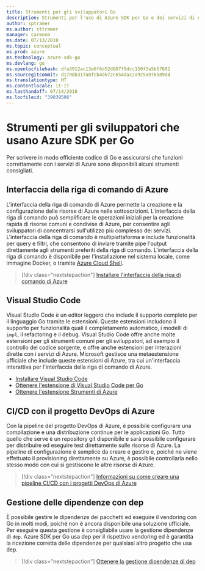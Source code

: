 ```yaml
---
title: Strumenti per gli sviluppatori Go
description: Strumenti per l'uso di Azure SDK per Go e dei servizi di Azure
author: sptramer
ms.author: sttramer
manager: carmonm
ms.date: 07/13/2018
ms.topic: conceptual
ms.prod: azure
ms.technology: azure-sdk-go
ms.devlang: go
ms.openlocfilehash: dfa3912ac13e6f6d52d607f9dcc150f3a5b57602
ms.sourcegitcommit: d1790b317a8fcb4d672c654dac2a925a976589d4
ms.translationtype: HT
ms.contentlocale: it-IT
ms.lasthandoff: 07/14/2018
ms.locfileid: "39039506"
---
```

# <a name="tools-for-developers-using-the-azure-sdk-for-go"></a>Strumenti per gli sviluppatori che usano Azure SDK per Go

Per scrivere in modo efficiente codice di Go e assicurarsi che funzioni correttamente con i servizi di Azure sono disponibili alcuni strumenti consigliati.

## <a name="azure-cli"></a>Interfaccia della riga di comando di Azure

L'interfaccia della riga di comando di Azure permette la creazione e la configurazione delle risorse di Azure nelle sottoscrizioni. L'interfaccia della riga di comando può semplificare le operazioni iniziali per la creazione rapida di risorse comuni e condivise di Azure, per consentire agli sviluppatori di concentrarsi sull'utilizzo più complesso dei servizi. L'interfaccia della riga di comando è multipiattaforma e include funzionalità per query e filtri, che consentono di inviare tramite pipe l'output direttamente agli strumenti preferiti della riga di comando. L'interfaccia della riga di comando è disponibile per l'installazione nel sistema locale, come immagine Docker, o tramite [Azure Cloud Shell](https://docs.microsoft.com/azure/cloud-shell/overview).

> [!div class="nextstepaction"]
> [Installare l'interfaccia della riga di comando di Azure](/cli/azure/install-azure-cli)

## <a name="visual-studio-code"></a>Visual Studio Code

Visual Studio Code è un editor leggero che include il supporto completo per il linguaggio Go tramite le estensioni. Queste estensioni includono il supporto per funzionalità quali il completamento automatico, i modelli di `impl`, il refactoring e il debug. Visual Studio Code offre anche molte estensioni per gli strumenti comuni per gli sviluppatori, ad esempio il controllo del codice sorgente, e offre anche estensioni per interazioni dirette con i servizi di Azure. Microsoft gestisce una metaestensione ufficiale che include queste estensioni di Azure, tra cui un'interfaccia interattiva per l'interfaccia della riga di comando di Azure.

* [Installare Visual Studio Code](https://code.visualstudio.com/Download)
* [Ottenere l'estensione di Visual Studio Code per Go](https://code.visualstudio.com/docs/languages/go)
* [Ottenere l'estensione Strumenti di Azure](https://marketplace.visualstudio.com/items?itemName=ms-vscode.vscode-azureextensionpack)

## <a name="cicd-with-azure-devops-project"></a>CI/CD con il progetto DevOps di Azure

Con la pipeline del progetto DevOps di Azure, è possibile configurare una compilazione e una distribuzione continue per le applicazioni Go. Tutto quello che serve è un repository git disponibile e sarà possibile configurare per distribuire ed eseguire test direttamente sulle risorse di Azure. La pipeline di configurazione è semplice da creare e gestire e, poiché ne viene effettuato il provisioning direttamente su Azure, è possibile controllarla nello stesso modo con cui si gestiscono le altre risorse di Azure.

> [!div class="nextstepaction"]
> [Informazioni su come creare una pipeline CI/CD con i progetti DevOps di Azure](/devops-project/azure-devops-project-go)

## <a name="dependency-management-with-dep"></a>Gestione delle dipendenze con dep

È possibile gestire le dipendenze dei pacchetti ed eseguire il vendoring con Go in molti modi, poiché non è ancora disponibile una soluzione ufficiale. Per eseguire questa gestione è consigliabile usare la gestione dipendenze di `dep`. Azure SDK per Go usa dep per il rispettivo vendoring ed è garantita la ricezione corretta delle dipendenze per qualsiasi altro progetto che usa dep.

> [!div class="nextstepaction"]
> [Ottenere la gestione dipendenze di dep](https://github.com/golang/dep)
